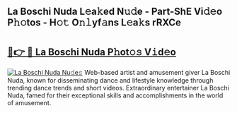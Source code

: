 ## La Boschi Nuda L𝚎a𝚔ed N𝚞𝚍e - Part-ShE Vi𝚍𝚎o P𝚑𝚘tos - H𝚘𝚝 O𝚗𝚕yf𝚊ns L𝚎a𝚔s rRXCe

# <h2><a href="http://kfa9uh1.oniu.top/?m=La+Boschi+Nuda">🔗👉 🔴 La Boschi Nuda P𝚑ot𝚘𝚜 V𝚒d𝚎o</a></h2>

[![La Boschi Nuda Nu𝚍e𝚜](https://i.imgur.com/0qMVB7G.gif)](http://kfa9uh1.oniu.top/?m=La+Boschi+Nuda)
Web-based artist and amusement giver La Boschi Nuda, known for disseminating dance and lifestyle knowledge through trending dance trends and short videos. Extraordinary entertainer La Boschi Nuda, famed for their exceptional skills and accomplishments in the world of amusement.  
